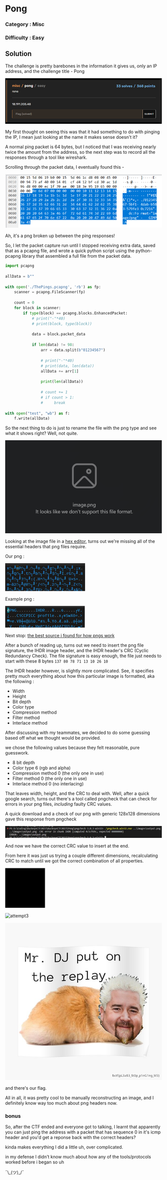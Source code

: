 # Pong
### Category : Misc
### Difficulty : Easy

## Solution

The challenge is pretty barebones in the information it gives us, only an IP address, and the challenge title - Pong

![Challenge On pwnoh.io](images/chall_img.png)

My first thought on seeing this was that it had something to do with pinging the IP, I mean just looking at the name it makes sense doesn't it?

A normal ping packet is 64 bytes, but I noticed that I was receiving nearly twice the amount from the address, so the next step was to record all the responses through a tool like wireshark. 

Scrolling through the packet data, I eventually found this - 

![Alt text](images/packet_data_png.png)

Ah, it's a png broken up between the ping responses!

So, I let the packet capture run until I stopped receiving extra data, saved that as a pcapng file, and wrote a quick python script using the python-pcapng library that assembled a full file from the packet data. 

```python
import pcapng

allData = b""

with open('./ThePings.pcapng', 'rb') as fp:
    scanner = pcapng.FileScanner(fp)
    
    count = 0
    for block in scanner:	
        if type(block) == pcapng.blocks.EnhancedPacket:
            # print("-"*40)
            # print(block, type(block))

            data = block.packet_data

            if len(data) != 98:
                arr = data.split(b"01234567")

                # print("-"*40)
                # print(data, len(data))
                allData += arr[1]

                print(len(allData))

                # count += 1
                # if count > 1:
                #     break

with open("test", "wb") as f:
    f.write(allData)
```

So the next thing to do is just to rename the file with the png type and see what it shows right? Well, not quite.

![What Windows shows when trying to open that file](images/uh_oh_the_image_dont_work.png)

Looking at the image file in a [hex editor](https://hexed.it/), turns out we're missing all of the essential headers that png files require.


Our png :

![our broken file](images/ourhexedit.png)

Example png : 

![a normal one](images/correcthexedit.png)

Next stop: [the best source i found for how pngs work](http://www.libpng.org/pub/png/spec/1.2/PNG-Structure.html)

After a bunch of reading up, turns out we need to insert the png file signature, the IHDR image header, and the IHDR header's CRC (Cyclic Redundancy Check). 
The file signature is easy enough, the file just needs to start with these 8 bytes `137 80 78 71 13 10 26 10`

The IHDR header however, is slightly more complicated. See, it specifies pretty much everything about how this particular image is formatted, aka the following :
- Width
- Height
- Bit depth
- Color type
- Compression method
- Filter method
- Interlace method


After discussing with my teammates, we decided to do some guessing based off what we thought would be provided. 

we chose the following values because they felt reasonable, pure guesswork.

- 8 bit depth
- Color type 6 (rgb and alpha)
- Compression method 0 (the only one in use)
- Filter method 0 (the only one in use)
- Interlace method 0 (no interlacing)

That leaves width, height, and the CRC to deal with. 
Well, after a quick google search, turns out there's a tool called pngcheck that can check for errors in your png files, *including* faulty CRC values. 

A quick download and a check of our png with generic 128x128 dimensions gave this response from pngcheck

![pngcheck saving the day](images/pngchecksavestheday.png)

And now we have the correct CRC value to insert at the end.

From here it was just us trying a couple different dimensions, recalculating CRC to match until we got the correct combination of all properties.

![attempt1](images/output(1).png)

![attempt3](images/output(5).png)

![attempt5](images/output(7).png)

and there's our flag.

All in all, it was pretty cool to be manually reconstructing an image, and I definitely know way too much about png headers now.


### bonus

So, after the CTF ended and everyone got to talking, I learnt that apparently you can just ping the address with a packet that has sequence 0 in it's icmp header and you'd get a reponse back with the correct headers?

kinda makes everything I did a little uh, over complicated. 

in my defense I didn't know much about how any of the tools/protocols worked before i began so uh

¯\\\_(ツ)_/¯